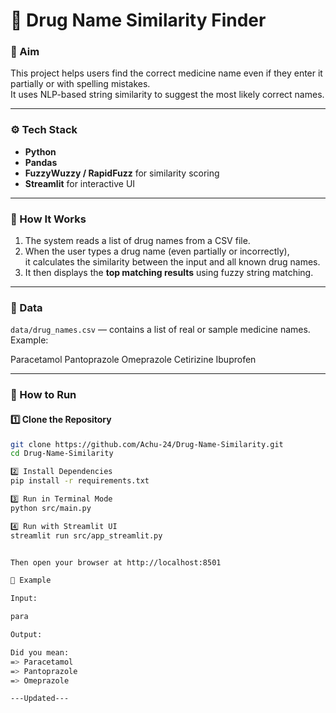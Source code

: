 # 💊 Drug Name Similarity Finder

### 🎯 Aim
This project helps users find the correct medicine name even if they enter it partially or with spelling mistakes.  
It uses NLP-based string similarity to suggest the most likely correct names.

---

### ⚙️ Tech Stack
- **Python**
- **Pandas**
- **FuzzyWuzzy / RapidFuzz** for similarity scoring  
- **Streamlit** for interactive UI

---

### 🧠 How It Works
1. The system reads a list of drug names from a CSV file.  
2. When the user types a drug name (even partially or incorrectly),  
   it calculates the similarity between the input and all known drug names.  
3. It then displays the **top matching results** using fuzzy string matching.

---

### 📁 Data
`data/drug_names.csv` — contains a list of real or sample medicine names.  
Example:

Paracetamol
Pantoprazole
Omeprazole
Cetirizine
Ibuprofen


---

### 🚀 How to Run

#### 1️⃣ Clone the Repository
```bash
git clone https://github.com/Achu-24/Drug-Name-Similarity.git
cd Drug-Name-Similarity

2️⃣ Install Dependencies
pip install -r requirements.txt

3️⃣ Run in Terminal Mode
python src/main.py

4️⃣ Run with Streamlit UI
streamlit run src/app_streamlit.py


Then open your browser at http://localhost:8501

🧩 Example

Input:

para

Output:

Did you mean:
=> Paracetamol
=> Pantoprazole
=> Omeprazole

---Updated---